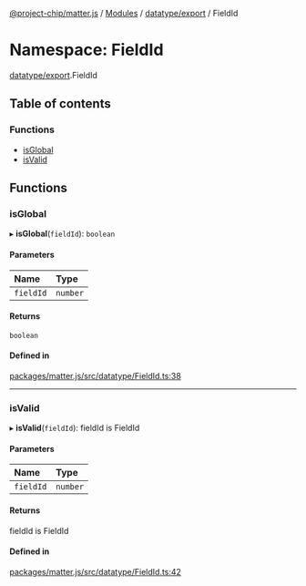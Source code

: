 [@project-chip/matter.js](../README.md) / [Modules](../modules.md) / [datatype/export](datatype_export.md) / FieldId

# Namespace: FieldId

[datatype/export](datatype_export.md).FieldId

## Table of contents

### Functions

- [isGlobal](datatype_export.FieldId.md#isglobal)
- [isValid](datatype_export.FieldId.md#isvalid)

## Functions

### isGlobal

▸ **isGlobal**(`fieldId`): `boolean`

#### Parameters

| Name | Type |
| :------ | :------ |
| `fieldId` | `number` |

#### Returns

`boolean`

#### Defined in

[packages/matter.js/src/datatype/FieldId.ts:38](https://github.com/project-chip/matter.js/blob/5f71eedebdb9fa54338bde320c311bb359b7455d/packages/matter.js/src/datatype/FieldId.ts#L38)

___

### isValid

▸ **isValid**(`fieldId`): fieldId is FieldId

#### Parameters

| Name | Type |
| :------ | :------ |
| `fieldId` | `number` |

#### Returns

fieldId is FieldId

#### Defined in

[packages/matter.js/src/datatype/FieldId.ts:42](https://github.com/project-chip/matter.js/blob/5f71eedebdb9fa54338bde320c311bb359b7455d/packages/matter.js/src/datatype/FieldId.ts#L42)
